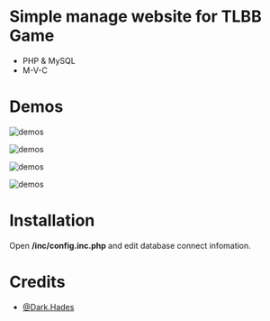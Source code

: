 # Simple manage website for TLBB Game

- PHP & MySQL
- M-V-C

# Demos

![demos](https://github.com/DevTLBB/Website.PHP-Basic.MVC/raw/master/Demo/1.jpg)

![demos](https://github.com/DevTLBB/Website.PHP-Basic.MVC/raw/master/Demo/2.jpg)

![demos](https://github.com/DevTLBB/Website.PHP-Basic.MVC/raw/master/Demo/3.jpg)

![demos](https://github.com/DevTLBB/Website.PHP-Basic.MVC/raw/master/Demo/4.jpg)

# Installation

Open **/inc/config.inc.php** and edit database connect infomation.

# Credits

- [@Dark.Hades](https://github.com/HadesD)
